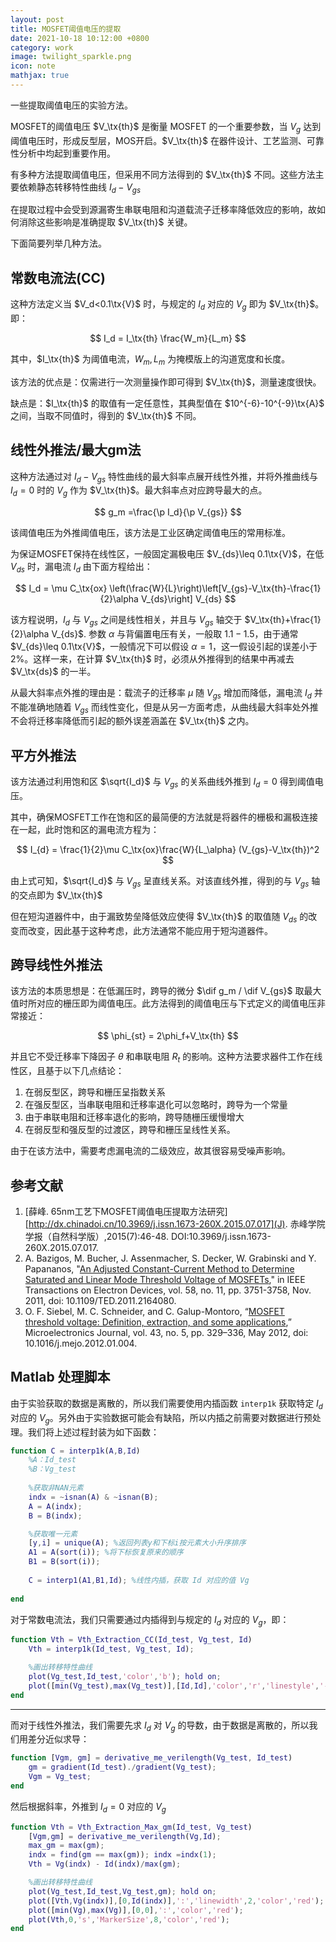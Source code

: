 ```yaml
---
layout: post
title: MOSFET阈值电压的提取
date: 2021-10-18 10:12:00 +0800
category: work
image: twilight_sparkle.png
icon: note
mathjax: true
---
```




一些提取阈值电压的实验方法。

<!--more-->

$$
\newcommand{\tx}{\text}
$$

MOSFET的阈值电压 $V_\tx{th}$ 是衡量 MOSFET 的一个重要参数，当 $V_g$ 达到阈值电压时，形成反型层，MOS开启。$V_\tx{th}$ 在器件设计、工艺监测、可靠性分析中均起到重要作用。

有多种方法提取阈值电压，但采用不同方法得到的 $V_\tx{th}$ 不同。这些方法主要依赖静态转移特性曲线 $I_d-V_{gs}$

在提取过程中会受到源漏寄生串联电阻和沟道载流子迁移率降低效应的影响，故如何消除这些影响是准确提取 $V_\tx{th}$ 关键。

下面简要列举几种方法。

## 常数电流法(CC)

这种方法定义当 $V_d<0.1\tx{V}$ 时，与规定的 $I_d$ 对应的 $V_g$ 即为 $V_\tx{th}$。即：

$$
I_d = I_\tx{th} \frac{W_m}{L_m}
$$

其中，$I_\tx{th}$ 为阈值电流，$W_m,L_m$ 为掩模版上的沟道宽度和长度。

该方法的优点是：仅需进行一次测量操作即可得到 $V_\tx{th}$，测量速度很快。

缺点是：$I_\tx{th}$ 的取值有一定任意性，其典型值在 $10^{-6}-10^{-9}\tx{A}$ 之间，当取不同值时，得到的 $V_\tx{th}$ 不同。

## 线性外推法/最大gm法

这种方法通过对 $I_d-V_{gs}$ 特性曲线的最大斜率点展开线性外推，并将外推曲线与 $I_d=0$ 时的 $V_g$ 作为 $V_\tx{th}$。最大斜率点对应跨导最大的点。

$$
g_m =\frac{\p I_d}{\p V_{gs}}
$$

该阈值电压为外推阈值电压，该方法是工业区确定阈值电压的常用标准。

为保证MOSFET保持在线性区，一般固定漏极电压 $V_{ds}\leq 0.1\tx{V}$，在低 $V_{ds}$ 时，漏电流 $I_d$ 由下面方程给出：

$$
I_d = \mu C_\tx{ox} \left(\frac{W}{L}\right)\left[V_{gs}-V_\tx{th}-\frac{1}{2}\alpha V_{ds}\right] V_{ds}
$$

该方程说明，$I_d$ 与 $V_{gs}$ 之间是线性相关，并且与 $V_{gs}$ 轴交于 $V_\tx{th}+\frac{1}{2}\alpha V_{ds}$. 参数 $\alpha$ 与背偏置电压有关，一般取 $1.1-1.5$，由于通常 $V_{ds}\leq 0.1\tx{V}$，一般情况下可以假设 $\alpha=1$，这一假设引起的误差小于 2%。这样一来，在计算 $V_\tx{th}$ 时，必须从外推得到的结果中再减去 $V_\tx{ds}$ 的一半。

从最大斜率点外推的理由是：载流子的迁移率 $\mu$ 随 $V_{gs}$ 增加而降低，漏电流 $I_d$ 并不能准确地随着 $V_{gs}$ 而线性变化，但是从另一方面考虑，从曲线最大斜率处外推不会将迁移率降低而引起的额外误差涵盖在 $V_\tx{th}$ 之内。

## 平方外推法

该方法通过利用饱和区 $\sqrt{I_d}$ 与 $V_{gs}$ 的关系曲线外推到 $I_{d}=0$ 得到阈值电压。

其中，确保MOSFET工作在饱和区的最简便的方法就是将器件的栅极和漏极连接在一起，此时饱和区的漏电流方程为：

$$
I_{d} = \frac{1}{2}\mu C_\tx{ox}\frac{W}{L_\alpha} (V_{gs}-V_\tx{th})^2
$$

由上式可知，$\sqrt{I_d}$ 与 $V_{gs}$ 呈直线关系。对该直线外推，得到的与 $V_{gs}$ 轴的交点即为 $V_\tx{th}$

但在短沟道器件中，由于漏致势垒降低效应使得 $V_\tx{th}$ 的取值随 $V_{ds}$ 的改变而改变，因此基于这种考虑，此方法通常不能应用于短沟道器件。

## 跨导线性外推法

该方法的本质思想是：在低漏压时，跨导的微分 $\dif g_m / \dif V_{gs}$ 取最大值时所对应的栅压即为阈值电压。此方法得到的阈值电压与下式定义的阈值电压非常接近：

$$
\phi_{st} = 2\phi_f+V_\tx{th}
$$

并且它不受迁移率下降因子 $\theta$ 和串联电阻 $R_t$ 的影响。这种方法要求器件工作在线性区，且基于以下几点结论：

1. 在弱反型区，跨导和栅压呈指数关系
2. 在强反型区，当串联电阻和迁移率退化可以忽略时，跨导为一个常量
3. 由于串联电阻和迁移率退化的影响，跨导随栅压缓慢增大
4. 在弱反型和强反型的过渡区，跨导和栅压呈线性关系。

由于在该方法中，需要考虑漏电流的二级效应，故其很容易受噪声影响。

## 参考文献

1. [薛峰. 65nm工艺下MOSFET阈值电压提取方法研究][http://dx.chinadoi.cn/10.3969/j.issn.1673-260X.2015.07.017](J). 赤峰学院学报（自然科学版）,2015(7):46-48. DOI:10.3969/j.issn.1673-260X.2015.07.017.
2. A. Bazigos, M. Bucher, J. Assenmacher, S. Decker, W. Grabinski and Y. Papananos, "[An Adjusted Constant-Current Method to Determine Saturated and Linear Mode Threshold Voltage of MOSFETs](https://ieeexplore.ieee.org/document/6003772)," in IEEE Transactions on Electron Devices, vol. 58, no. 11, pp. 3751-3758, Nov. 2011, doi: 10.1109/TED.2011.2164080.
3. O. F. Siebel, M. C. Schneider, and C. Galup-Montoro, “[MOSFET threshold voltage: Definition, extraction, and some applications](https://doi.org/10.1016/j.mejo.2012.01.004),” Microelectronics Journal, vol. 43, no. 5, pp. 329–336, May 2012, doi: 10.1016/j.mejo.2012.01.004.

## Matlab 处理脚本

由于实验获取的数据是离散的，所以我们需要使用内插函数 `interp1k` 获取特定 $I_d$ 对应的 $V_g$。另外由于实验数据可能会有缺陷，所以内插之前需要对数据进行预处理。我们将上述过程封装为如下函数：

```matlab
function C = interp1k(A,B,Id)
    %A：Id_test
    %B：Vg_test
    
    %获取非NAN元素
    indx = ~isnan(A) & ~isnan(B);
    A = A(indx);
    B = B(indx);

    %获取唯一元素
    [y,i] = unique(A); %返回列表y和下标i按元素大小升序排序
    A1 = A(sort(i)); %将下标恢复原来的顺序
    B1 = B(sort(i));
    
    C = interp1(A1,B1,Id); %线性内插，获取 Id 对应的值 Vg
    
end
```

对于常数电流法，我们只需要通过内插得到与规定的 $I_d$ 对应的 $V_g$，即：

```matlab
function Vth = Vth_Extraction_CC(Id_test, Vg_test, Id)
    Vth = interp1k(Id_test, Vg_test, Id);

    %画出转移特性曲线
    plot(Vg_test,Id_test,'color','b'); hold on;
    plot([min(Vg_test),max(Vg_test)],[Id,Id],'color','r','linestyle','--');
end
```

---

而对于线性外推法，我们需要先求 $I_d$ 对 $V_g$ 的导数，由于数据是离散的，所以我们用差分近似求导：

```matlab
function [Vgm, gm] = derivative_me_verilength(Vg_test, Id_test)
    gm = gradient(Id_test)./gradient(Vg_test);
    Vgm = Vg_test;
end
```

然后根据斜率，外推到 $I_d=0$ 对应的 $V_g$

```matlab
function Vth = Vth_Extraction_Max_gm(Id_test, Vg_test)
    [Vgm,gm] = derivative_me_verilength(Vg,Id); 
    max_gm = max(gm);
    indx = find(gm == max(gm)); indx =indx(1);
    Vth = Vg(indx) - Id(indx)/max(gm);

    %画出转移特性曲线
    plot(Vg_test,Id_test,Vg_test,gm); hold on;
    plot([Vth,Vg(indx)],[0,Id(indx)],':','linewidth',2,'color','red');
    plot([min(Vg),max(Vg)],[0,0],':','color','red'); 
    plot(Vth,0,'s','MarkerSize',8,'color','red');
end
```
